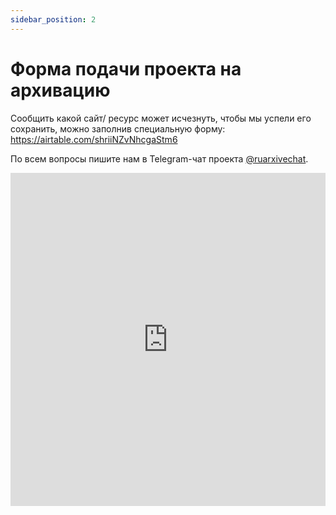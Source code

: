 ```yaml
---
sidebar_position: 2
---
```


# Форма подачи проекта на архивацию

Сообщить какой сайт/ ресурс может исчезнуть, чтобы мы успели его сохранить, можно заполнив специальную форму: https://airtable.com/shriiNZvNhcgaStm6

По всем вопросы пишите нам в Telegram-чат проекта [@ruarxivechat](https://t.me/ruarxivechat).

<iframe class="airtable-embed" src="https://airtable.com/embed/shriiNZvNhcgaStm6?backgroundColor=cyan" frameborder="0" onmousewheel="" width="100%" height="533" style={{background: transparent; border: 1px solid #ccc;}}></iframe>
